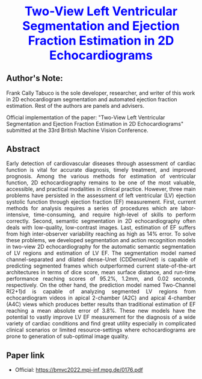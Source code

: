 <h1 align="center" style="color:blue; font-size:32px;">
    <b>Two-View Left Ventricular Segmentation and Ejection Fraction Estimation in 2D Echocardiograms</b>
</h1>

## Author's Note:

Frank Cally Tabuco is the sole developer, researcher, and writer of this work in 2D echocardiogram segmentation and automated ejection fraction estimation. Rest of the authors are panels and advisers.

Official implementation of the paper: "Two-View Left Ventricular Segmentation and Ejection Fraction Estimation in 2D Echocardiograms" submitted at the 33rd British Machine Vision Conference.

## Abstract
<p align="justify">
Early detection of cardiovascular diseases through assessment of cardiac function is vital for accurate diagnosis, timely treatment, and improved prognosis. Among the various methods for estimation of ventricular function, 2D echocardiography remains to be one of the most valuable, accessible, and practical modalities in clinical practice. However, three main problems have persisted in the assessment of left ventricular (LV) ejection systolic function through ejection fraction (EF) measurement. First, current methods for analysis requires a series of procedures which are labor-intensive, time-consuming, and require high-level of skills to perform correctly. Second, semantic segmentation in 2D echocardiography often deals with low-quality, low-contrast images. Last, estimation of EF suffers from high inter-observer variability reaching as high as 14% error. To solve these problems, we developed segmentation and action recognition models in two-view 2D echocardiography for the automatic semantic segmentation of LV regions and estimation of LV EF. The segmentation model named channel-separated and dilated dense-Unet (CDDenseUnet) is capable of predicting segmented frames which outperformed current state-of-the-art architectures in terms of dice score, mean surface distance, and run-time performance reaching scores of 95.2%, 1.2mm, and 0.02 seconds, respectively. On the other hand, the prediction model named Two-Channel R(2+1)d is capable of analyzing segmented LV regions from echocardiogram videos in apical 2-chamber (A2C) and apical 4-chamber (A4C) views which produces better results than traditional estimation of EF reaching a mean absolute error of 3.8%. These new models have the potential to vastly improve LV EF measurement for the diagnosis of a wide variety of cardiac conditions and find great utility especially in complicated clinical scenarios or limited resource-settings where echocardiograms are prone to generation of sub-optimal image quality.
</p>

## Paper link
- Official: https://bmvc2022.mpi-inf.mpg.de/0176.pdf
